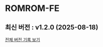 # ROMROM-FE

<!-- 수정하지마세요 자동으로 동기화 됩니다 -->
## 최신 버전 : v1.2.0 (2025-08-18)

[전체 버전 기록 보기](CHANGELOG.md)

